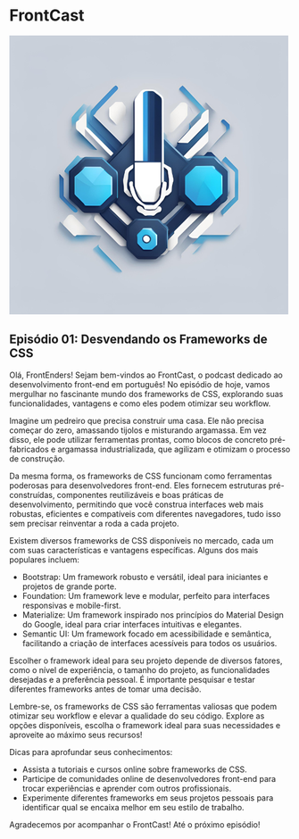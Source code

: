 # FrontCast

![Capa](logo.png)

## Episódio 01: Desvendando os Frameworks de CSS

Olá, FrontEnders! Sejam bem-vindos ao FrontCast, o podcast dedicado ao desenvolvimento front-end em português! No episódio de hoje, vamos mergulhar no fascinante mundo dos frameworks de CSS, explorando suas funcionalidades, vantagens e como eles podem otimizar seu workflow.

Imagine um pedreiro que precisa construir uma casa. Ele não precisa começar do zero, amassando tijolos e misturando argamassa. Em vez disso, ele pode utilizar ferramentas prontas, como blocos de concreto pré-fabricados e argamassa industrializada, que agilizam e otimizam o processo de construção.

Da mesma forma, os frameworks de CSS funcionam como ferramentas poderosas para desenvolvedores front-end. Eles fornecem estruturas pré-construídas, componentes reutilizáveis e boas práticas de desenvolvimento, permitindo que você construa interfaces web mais robustas, eficientes e compatíveis com diferentes navegadores, tudo isso sem precisar reinventar a roda a cada projeto.

Existem diversos frameworks de CSS disponíveis no mercado, cada um com suas características e vantagens específicas. Alguns dos mais populares incluem:

- Bootstrap: Um framework robusto e versátil, ideal para iniciantes e projetos de grande porte.
- Foundation: Um framework leve e modular, perfeito para interfaces responsivas e mobile-first.
- Materialize: Um framework inspirado nos princípios do Material Design do Google, ideal para criar interfaces intuitivas e elegantes.
- Semantic UI: Um framework focado em acessibilidade e semântica, facilitando a criação de interfaces acessíveis para todos os usuários.

Escolher o framework ideal para seu projeto depende de diversos fatores, como o nível de experiência, o tamanho do projeto, as funcionalidades desejadas e a preferência pessoal. É importante pesquisar e testar diferentes frameworks antes de tomar uma decisão.

Lembre-se, os frameworks de CSS são ferramentas valiosas que podem otimizar seu workflow e elevar a qualidade do seu código. Explore as opções disponíveis, escolha o framework ideal para suas necessidades e aproveite ao máximo seus recursos!

Dicas para aprofundar seus conhecimentos:

- Assista a tutoriais e cursos online sobre frameworks de CSS.
- Participe de comunidades online de desenvolvedores front-end para trocar experiências e aprender com outros profissionais.
- Experimente diferentes frameworks em seus projetos pessoais para identificar qual se encaixa melhor em seu estilo de trabalho.

Agradecemos por acompanhar o FrontCast! Até o próximo episódio!
